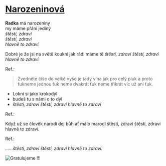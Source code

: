 # [Narozeninová](https://www.youtube.com/watch?v=qyeIi_yNKyU)


**Radka** má narozeniny  
my máme přání jediný  
_štěstí, zdraví  
štěstí, zdraví  
hlavně to zdraví._  

Dobré je že jsi na světě 
koukni jak rádi máme tě
_štěstí, zdraví
štěstí, zdraví
hlavně to zdraví._

Ref.:

>Zvedněte číše
>do velké vyše
>je tady vína
>jak pro celý pluk
>a proto ťukneme jednou
>ťuk neme dvakrát
>ťuk neme třikrát
>víc už ani ťuk.

* Lokni si jako krokodýl
* budeš tu s námi o to dýl
* _štěstí, zdraví
štěstí, zdraví
hlavně to zdraví_

Ref.:


  Když už se člověk narodí 
  dej bůh ať málo marodí
  štěstí, zdraví
  štěstí, zdraví
  hlavně to zdraví.

Ref.:

_......štěstí, zdraví
štěstí, zdraví
hlavně to zdraví._

![Gratulujeme !!!](https://kvetinyexpres.cz/image/cache/krasna-kytice-s-vinem-a-cokoladou-1000x1000.jpg)